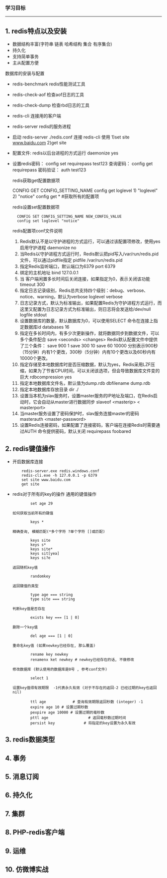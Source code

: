 ### 学习目标
----
## 1. redis特点以及安装
   + 数据结构丰富(字符串 链表 哈希结构 集合 有序集合)
   + 持久化
   + 支持简单事务
   + 主从配置方便

数据库的安装与配置
+ redis-benchmark redis性能测试工具
+ redis-check-aof 检查aof日志的工具
+ redis-check-dump 检查rbd日志的工具
+ redis-cli 连接用的客户端
+ redis-server redis的服务进程
+ 启动 redis-server ./redis.conf  连接 redis-cli  使用 1)set site www.baidu.com 2)get site
+ 配置文件: redis以后台进程的方式运行 daemonize yes 
+ 设置redis密码： config set requirepass test123
  查询密码：  config get requirepass
  密码验证：    auth test123
    
  redis获取get配置数据项
	
	CONFIG GET CONFIG_SETTING_NAME
		config get loglevel
			1) "loglevel"
			2) "notice"
        config get * #获取所有的配置项
    
     redis设置set配置数据项
			
		CONFIG SET CONFIG_SETTING_NAME NEW_CONFIG_VALUE
		config set loglevel "notice"
	
	redis配置项conf文件说明
	1. Redis默认不是以守护进程的方式运行，可以通过该配置项修改，使用yes启用守护进程 daemonize no
	2. 当Redis以守护进程方式运行时，Redis默认把pid写入/var/run/redis.pid文件，可以通过pidfile指定
	    pidfile /var/run/redis.pid
	3. 指定Redis监听端口，默认端口为6379
	    port 6379
	4. 绑定的主机地址
	    bind 127.0.0.1
	5. 当 客户端闲置多长时间后关闭连接，如果指定为0，表示关闭该功能
	    timeout 300
	6. 指定日志记录级别，Redis总共支持四个级别：debug、verbose、notice、warning，默认为verbose
	    loglevel verbose
	7. 日志记录方式，默认为标准输出，如果配置Redis为守护进程方式运行，而这里又配置为日志记录方式为标准输出，则日志将会发送给/dev/null
	    logfile stdout
	8. 设置数据库的数量，默认数据库为0，可以使用SELECT <dbid>命令在连接上指定数据库id
	    databases 16
	9. 指定在多长时间内，有多少次更新操作，就将数据同步到数据文件，可以多个条件配合
	    save &lt;seconds&gt;   &lt;changes&gt;
	    Redis默认配置文件中提供了三个条件：
		    save 900 1
		    save 300 10
		    save 60 10000
	    分别表示900秒（15分钟）内有1个更改，300秒（5分钟）内有10个更改以及60秒内有10000个更改。
	10. 指定存储至本地数据库时是否压缩数据，默认为yes，Redis采用LZF压缩，如果为了节省CPU时间，可以关闭该选项，但会导致数据库文件变的巨大
    rdbcompression yes
	11. 指定本地数据库文件名，默认值为dump.rdb
	    dbfilename dump.rdb
	12. 指定本地数据库存放目录
	    dir ./
	13. 设置当本机为slav服务时，设置master服务的IP地址及端口，在Redis启动时，它会自动从master进行数据同步
	    slaveof &lt;masterip&gt; &lt;  masterport&gt;
	14. 当master服务设置了密码保护时，slav服务连接master的密码
	    masterauth  &lt;master-password&gt;
	15. 设置Redis连接密码，如果配置了连接密码，客户端在连接Redis时需要通过AUTH <password>命令提供密码，默认关闭
	    requirepass foobared
        
##  2. redis键值操作
  + 开启数据库连接
	
		    redis-server.exe redis.windows.conf
			redis-cli.exe -h 127.0.0.1 -p 6379
			set site www.baidu.com
			get site
	
  + redis对于所有的key的操作
		通用的键值操作
		
				set age 29
		   
	    如何获取当前所有的键值
	    
				keys * 
		
		精确查询, 模糊匹配(*多个字符 ?单个字符 []或匹配)
		
				keys site
				keys s*
				keys site*
				keys sit[yea]
				keys si?e
		
		返回随机key值
				
				randomkey
		
		返回键值的类型
		
				type age === string
				type site === string
		
		判断key值是否存在
				
				exists key === [1 | 0]
		
		删除一个key值
				
				del age === [1 | 0]
		
		重命名key值 (如果newkey已经存在, 那么覆盖)
				
				rename key newkey
				renamenx ket newkey # newkey已经存在的话, 不做修改
		
		修改数据库 (默认使用的数据库是0号 , 参考conf文件)
			
				select 1
		
		设置key值得有效期限  -1代表永久有效 (对于不存在的返回-2 已经过期的key也返回nil)
				
				ttl age            # 查询有效期限返回秒数 (integer) -1
				expire age 10 # 设置过期秒数
				pexpire age 10000 # 设置过期的毫秒数
				pttl age                  # 返回毫秒数过期时间
				persist key             # 将指定的key设置为永久有效
		
		
		
		
			 
## 3. redis数据类型
## 4. 事务
## 5. 消息订阅
## 6. 持久化
## 7. 集群
## 8. PHP-redis客户端
## 9. 运维
## 10. 仿微博实战
